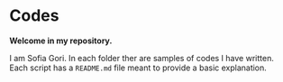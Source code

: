 # Codes

**Welcome in my repository.**

I am Sofia Gori. 
In each folder ther are samples of codes I have written. Each script has a `README.md` file meant to provide a basic explanation. 
